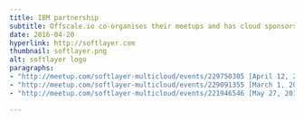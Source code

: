 ```yaml
---
title: IBM partnership
subtitle: Offscale.io co-organises their meetups and has cloud sponsorship
date: 2016-04-20
hyperlink: http://softlayer.com
thumbnail: softlayer.png
alt: softlayer logo
paragraphs:
- "http://meetup.com/softlayer-multicloud/events/229750305 [April 12, 2016]"
- "http://meetup.com/softlayer-multicloud/events/229091355 [March 1, 2016]"
- "http://meetup.com/softlayer-multicloud/events/221946546 [May 27, 2015]"

---
```

